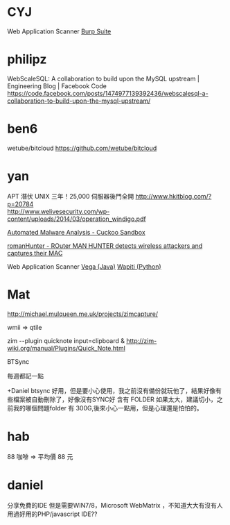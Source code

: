 


# CYJ

Web Application Scanner
[Burp Suite](http://portswigger.net/burp/)

# philipz

WebScaleSQL: A collaboration to build upon the MySQL upstream | Engineering Blog | Facebook Code
<https://code.facebook.com/posts/1474977139392436/webscalesql-a-collaboration-to-build-upon-the-mysql-upstream/>  

# ben6

wetube/bitcloud
<https://github.com/wetube/bitcloud>  

# yan

APT 潛伏 UNIX 三年！25,000 伺服器後門全開
<http://www.hkitblog.com/?p=20784>  
<http://www.welivesecurity.com/wp-content/uploads/2014/03/operation_windigo.pdf>  

[Automated Malware Analysis - Cuckoo Sandbox](http://cuckoosandbox.org/)

[romanHunter - ROuter MAN HUNTER detects wireless attackers and captures their MAC](http://sourceforge.net/projects/romanhunter/)

Web Application Scanner
[Vega (Java)](http://subgraph.com/products.html)
[Wapiti (Python)](http://sourceforge.net/projects/wapiti/)

# Mat

<http://michael.mulqueen.me.uk/projects/zimcapture/>  

wmii => qtile 

zim --plugin quicknote input=clipboard &
<http://zim-wiki.org/manual/Plugins/Quick_Note.html>  

BTSync

每週都記一點

+Daniel
btsync 好用，但是要小心使用，我之前沒有備份就玩他了，結果好像有些檔案被自動刪除了，好像沒有SYNC好
含有 FOLDER 如果太大，建議切小，之前我的哪個問題folder 有 300G,後來小心一點用，但是心理還是怕怕的。

# hab

88 咖啡 => 平均價 88 元

# daniel

分享免費的IDE 但是需要WIN7/8，Microsoft WebMatrix ，不知道大大有沒有人用過好用的PHP/javascript IDE??